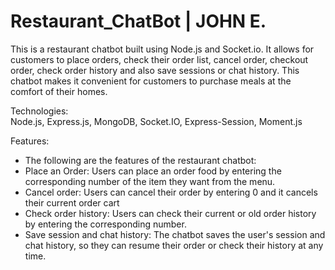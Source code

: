 # Restaurant_ChatBot | JOHN E.
This is a restaurant chatbot built using Node.js and Socket.io. It allows for customers to place orders, check their order list, cancel order, checkout order, check order history and also save sessions or chat history. This chatbot makes it convenient for customers to purchase meals at the comfort of their homes.

Technologies:  
Node.js,
Express.js,
MongoDB,
Socket.IO,
Express-Session,
Moment.js

Features:  
-	The following are the features of the restaurant chatbot:
-	Place an Order: Users can place an order food by entering the corresponding number of the item they want from the menu.
-	Cancel order: Users can cancel their order by entering 0 and it cancels their current order cart
-	Check order history: Users can check their current or old order history by entering the corresponding number.
-	Save session and chat history: The chatbot saves the user's session and chat history, so they can resume their order or check their history at any time.
